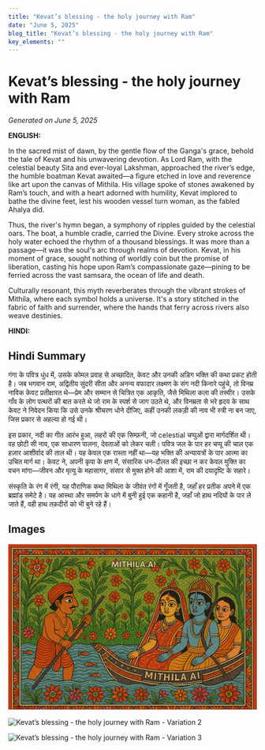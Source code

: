 ```yaml
---
title: "Kevat’s blessing - the holy journey with Ram"
date: "June 5, 2025"
blog_title: "Kevat’s blessing - the holy journey with Ram"
key_elements: ""
---
```


# Kevat’s blessing - the holy journey with Ram

*Generated on June 5, 2025*

**ENGLISH:**

In the sacred mist of dawn, by the gentle flow of the Ganga's grace, behold the tale of Kevat and his unwavering devotion. As Lord Ram, with the celestial beauty Sita and ever-loyal Lakshman, approached the river’s edge, the humble boatman Kevat awaited—a figure etched in love and reverence like art upon the canvas of Mithila. His village spoke of stones awakened by Ram’s touch, and with a heart adorned with humility, Kevat implored to bathe the divine feet, lest his wooden vessel turn woman, as the fabled Ahalya did.

Thus, the river's hymn began, a symphony of ripples guided by the celestial oars. The boat, a humble cradle, carried the Divine. Every stroke across the holy water echoed the rhythm of a thousand blessings. It was more than a passage—it was the soul's arc through realms of devotion. Kevat, in his moment of grace, sought nothing of worldly coin but the promise of liberation, casting his hope upon Ram’s compassionate gaze—pining to be ferried across the vast samsara, the ocean of life and death.

Culturally resonant, this myth reverberates through the vibrant strokes of Mithila, where each symbol holds a universe. It's a story stitched in the fabric of faith and surrender, where the hands that ferry across rivers also weave destinies.

**HINDI:**

## Hindi Summary

गंगा के पवित्र धुंध में, उसके कोमल प्रवाह से अच्छादित, केवट और उनकी अडिग भक्ति की कथा प्रकट होती है। जब भगवान राम, अद्वितीय सुंदरी सीता और अनन्य वफादार लक्ष्मण के संग नदी किनारे पहुंचे, तो विनम्र नाविक केवट प्रतीक्षारत थे—प्रेम और सम्मान से चित्रित एक आकृति, जैसे मिथिला कला की तस्वीर। उसके गाँव के लोग पत्थरों की बात करते थे जो राम के स्पर्श से जाग उठते थे, और विनम्रता से भरे हृदय के साथ केवट ने निवेदन किया कि उसे उनके श्रीचरण धोने दीजिए, कहीं उनकी लकड़ी की नाव भी स्त्री ना बन जाए, जिस प्रकार से अहल्या हो गई थी।

इस प्रकार, नदी का गीत आरंभ हुआ, लहरों की एक सिम्फ़नी, जो celestial चप्पुओं द्वारा मार्गदर्शित थी। वह छोटी सी नाव, एक साधारण पालना, देवताओं को लेकर चली। पवित्र जल के पार हर चप्पू की चाल एक हज़ार आशीर्वाद की ताल थी। यह केवल एक रास्ता नहीं था—यह भक्ति की अन्यायत्रों के पार आत्मा का उचित मार्ग था। केवट ने, अपनी कृपा के क्षण में, संसारिक धन-दौलत की इच्छा न कर केवल मुक्ति का वचन मांगा—जीवन और मृत्यु के महासागर, संसार से मुक्त होने की आशा में, राम की दयादृष्टि के सहारे।

संस्कृति के रंग में रंगी, यह पौराणिक कथा मिथिला के जीवंत रंगों में गूँजती है, जहाँ हर प्रतीक अपने में एक ब्रह्मांड समेटे है। यह आस्था और समर्पण के धागे में बुनी हुई एक कहानी है, जहाँ जो हाथ नदियों के पार ले जाते हैं, वही हाथ तक़दीरों को भी बुने रहे हैं।

## Images

![Kevat’s blessing - the holy journey with Ram - Variation 1](https://raw.githubusercontent.com/amarshat/mithila-content/main/images/2025/06/2025-06-05-am-kevatsblessingtheholyjourneywithram1.png)

![Kevat’s blessing - the holy journey with Ram - Variation 2](https://raw.githubusercontent.com/amarshat/mithila-content/main/images/2025/06/2025-06-05-am-kevatsblessingtheholyjourneywithram2.png)

![Kevat’s blessing - the holy journey with Ram - Variation 3](https://raw.githubusercontent.com/amarshat/mithila-content/main/images/2025/06/2025-06-05-am-kevatsblessingtheholyjourneywithram3.png)
